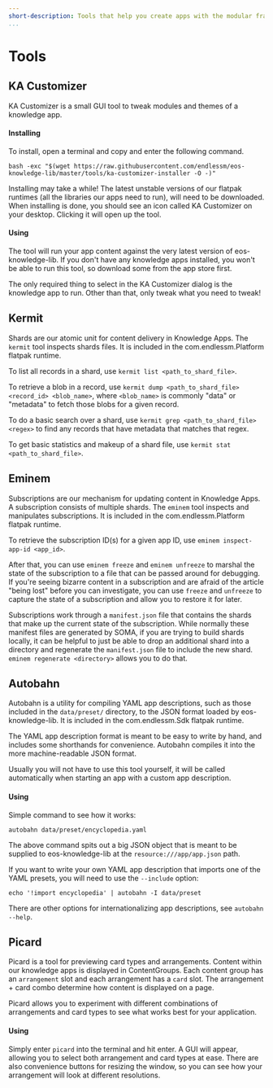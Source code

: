 ```yaml
---
short-description: Tools that help you create apps with the modular framework
...
```

Tools
=====

KA Customizer
-------------
KA Customizer is a small GUI tool to tweak modules and themes of a knowledge
app.

#### Installing
To install, open a terminal and copy and enter the following command.
```
bash -exc "$(wget https://raw.githubusercontent.com/endlessm/eos-knowledge-lib/master/tools/ka-customizer-installer -O -)"
```
Installing may take a while! The latest unstable versions of our flatpak
runtimes (all the libraries our apps need to run), will need to be downloaded.
When installing is done, you should see an icon called KA Customizer on your
desktop. Clicking it will open up the tool.

#### Using
The tool will run your app content against the very latest version of
eos-knowledge-lib. If you don't have any knowledge apps installed, you won't
be able to run this tool, so download some from the app store first.

The only required thing to select in the KA Customizer dialog is the knowledge
app to run. Other than that, only tweak what you need to tweak!

Kermit
------
Shards are our atomic unit for content delivery in Knowledge Apps. The `kermit` tool
inspects shards files. It is included in the com.endlessm.Platform flatpak runtime.

To list all records in a shard, use `kermit list <path_to_shard_file>`.

To retrieve a blob in a record, use `kermit dump <path_to_shard_file> <record_id> <blob_name>`,
where `<blob_name>` is commonly "data" or "metadata" to fetch those blobs for a given record.

To do a basic search over a shard, use `kermit grep <path_to_shard_file> <regex>` to
find any records that have metadata that matches that regex.

To get basic statistics and makeup of a shard file, use `kermit stat <path_to_shard_file>`.

Eminem
------
Subscriptions are our mechanism for updating content in Knowledge Apps. A subscription
consists of multiple shards. The `eminem` tool inspects and manipulates subscriptions.
It is included in the com.endlessm.Platform flatpak runtime.

To retrieve the subscription ID(s) for a given app ID, use `eminem inspect-app-id <app_id>`.

After that, you can use `eminem freeze` and `eminem unfreeze` to marshal the state of
the subscription to a file that can be passed around for debugging. If you're seeing
bizarre content in a subscription and are afraid of the article "being lost" before you
can investigate, you can use `freeze` and `unfreeze` to capture the state of a subscription
and allow you to restore it for later.

Subscriptions work through a `manifest.json` file that contains the shards that make up
the current state of the subscription. While normally these manifest files are generated
by SOMA, if you are trying to build shards locally, it can be helpful to just be able to
drop an additional shard into a directory and regenerate the `manifest.json` file to include
the new shard. `eminem regenerate <directory>` allows you to do that.

Autobahn
--------
Autobahn is a utility for compiling YAML app descriptions, such as those included in the `data/preset/` directory, to the JSON format loaded by eos-knowledge-lib.
It is included in the com.endlessm.Sdk flatpak runtime.

The YAML app description format is meant to be easy to write by hand, and includes some shorthands for convenience.
Autobahn compiles it into the more machine-readable JSON format.

Usually you will not have to use this tool yourself, it will be called automatically when starting an app with a custom app description.

#### Using
Simple command to see how it works:
```
autobahn data/preset/encyclopedia.yaml
```
The above command spits out a big JSON object that is meant to be supplied to eos-knowledge-lib at the `resource:///app/app.json` path.

If you want to write your own YAML app description that imports one of the YAML presets, you will need to use the `--include` option:
```
echo '!import encyclopedia' | autobahn -I data/preset
```

There are other options for internationalizing app descriptions, see `autobahn --help`.

Picard
------
Picard is a tool for previewing card types and arrangements. Content within our
knowledge apps is displayed in ContentGroups. Each content group has an
`arrangement` slot and each arrangement has a `card` slot. The arrangement +
card combo determine how content is displayed on a page.

Picard allows you to experiment with different combinations of arrangements
and card types to see what works best for your application.

#### Using

Simply enter `picard` into the terminal and hit enter. A GUI will appear,
allowing you to select both arrangement and card types at ease. There are also
convenience buttons for resizing the window, so you can see how your
arrangement will look at different resolutions.
